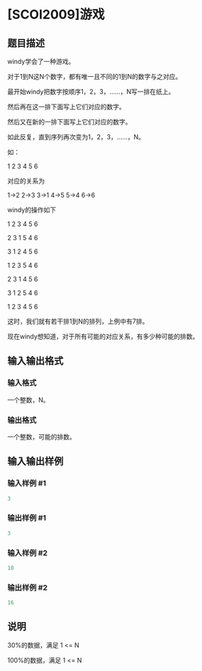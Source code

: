 # [SCOI2009]游戏

## 题目描述

windy学会了一种游戏。

对于1到N这N个数字，都有唯一且不同的1到N的数字与之对应。

最开始windy把数字按顺序1，2，3，……，N写一排在纸上。

然后再在这一排下面写上它们对应的数字。

然后又在新的一排下面写上它们对应的数字。

如此反复，直到序列再次变为1，2，3，……，N。

如：

1 2 3 4 5 6

对应的关系为

1->2 2->3 3->1 4->5 5->4 6->6

windy的操作如下

1 2 3 4 5 6

2 3 1 5 4 6

3 1 2 4 5 6

1 2 3 5 4 6

2 3 1 4 5 6

3 1 2 5 4 6

1 2 3 4 5 6

这时，我们就有若干排1到N的排列，上例中有7排。

现在windy想知道，对于所有可能的对应关系，有多少种可能的排数。

## 输入输出格式

### 输入格式

一个整数，N。

### 输出格式

一个整数，可能的排数。

## 输入输出样例

### 输入样例 #1

```cpp
3
```


### 输出样例 #1

```cpp
3
```


### 输入样例 #2

```cpp
10
```


### 输出样例 #2

```cpp
16
```


## 说明

30%的数据，满足 1 <= N 

100%的数据，满足 1 <= N 

